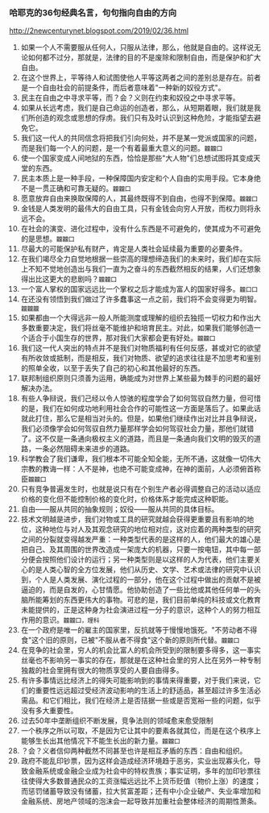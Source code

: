 ### 哈耶克的36句经典名言，句句指向自由的方向
http://2newcenturynet.blogspot.com/2019/02/36.html
1. 如果一个人不需要服从任何人，只服从法律，那么，他就是自由的。这样说无论如何都不过分，那就是，法律的目的不是废除和限制自由，而是保护和扩大自由。
3. 在这个世界上，平等待人和试图使他人平等这两者之间的差别总是存在。前者是一个自由社会的前提条件，而后者意味着"一种新的奴役方式"。
4. 民主在自由之中寻求平等，而？会？义则在约束和奴役之中寻求平等。
5. 如果从长远考虑，我们是自己命运的创造者，那么，从短期着眼，我们就是我们所创造的观念或思想的俘虏。我们只有及时认识到这种危险，才能指望去避免它。
6. 我们这一代人的共同信念将把我们引向何处，并不是某一党派或国家的问题，而是我们每一个人的问题，是一个有着最重大意义的问题。`龖龖囗`
7. 使一个国家变成人间地狱的东西，恰恰是那些"大人物"们总想试图将其变成天堂的东西。
8. 民主本质上是一种手段，一种保障国内安定和个人自由的实用手段。它本身绝不是一贯正确和可靠无疑的。`龖龖囗`
9. 愿意放弃自由来换取保障的人，其最终既得不到自由，也得不到保障。`龖龖囗`
11. 金钱是人类发明的最伟大的自由工具，只有金钱会向穷人开放，而权力则将永远不会。
12. 在社会的演变、进化过程中，没有什么东西是不可避免的，使其成为不可避免的是思想。`龖龖囗`
13. 尽最大的可能保护私有财产，肯定是人类社会延续最为重要的必要条件。
14. 在我们竭尽全力自觉地根据一些崇高的理想缔造我们的未来时，我们却在实际上不知不觉地创造出与我们一直为之奋斗的东西截然相反的结果，人们还想象得出比这更大的悲剧吗？`龖龖囗`
15. 一个富人掌权的国家远远比一个掌权之后才能成为富人的国家好得多。`龖囗囗`
16. 在还没有领悟到我们做过了许多蠢事这一点之前，我们将不会变得更为明智。`龖龖龖`
17. 如果都由一个大得远非一般人所能测度或理解的组织去独揽一切权力和作出大多数重要决定，我们将丝毫不能维护和培育民主。对此，如果我们能够创造一个适合于小国生存的世界，那对我们大家都会更有好处。`龖龖囗`
18. 我们这一代人突出的特点并不是我们对物质福利有任何反感，甚或对它的欲望有所收敛或抵制，而是相反，我们对物质、欲望的追求往往是不加思考和鉴别的照单全收，以至于丢失了自己的初心和其他最好的东西。
19. 联邦制组织原则只须善为运用，确能成为对世界上某些最为棘手的问题的最好解决办法。
20. 有些人争辩说，我们己经以令人惊骇的程度学会了如何驾驭自然力量，但可惜的是，我们在如何成功地利用社会合作的可能性这一方面是落后了。如果此话就此打住，那么它是相当对头的。但是，如果他们继续作出对比并且争辩说，我们必须像学会如何驾驭自然力量那样学会如何驾驭社会力量，那他们就错了。这不仅是一条通向极权主义的道路，而且是一条通向我们文明的毁灭的道路，一条必然阻碍未来进步的道路。
22. 科学教会了我们谦卑，我们根本不可能全知全能，无所不通，这就像一切伟大宗教的教诲一样：人不是神，也绝不可能变成神，在神的面前，人必须俯首称臣`龖龖囗`
23. 只有竞争普遍发生时，也就是说只有在个别生产者必得调整自己的活动以适应价格的变化但不能控制价格的变化时，价格体系才能完成这种职能。
24. 自由——服从共同的抽象规则；奴役——服从共同的具体目标。
25. 技术文明越是进步，我们对物或工具的研究就越会获得更重要且有影响的地位，这种地位与对人及其观念研究的地位相对应，这对应着的两种类型的研究之间的分裂就变得越发严重：一种类型代表的是这样的人，他们最大的雄心是把自己、及其周围的世界改造成一架庞大的机器，只要一按电钮，其中每一部分便会按照他们设计的运行；另一种类型则是以这样的人为代表，他们主要关心的是人类心智的全方位发展，他们从历史、文学、艺术或法律的研究中认识到，个人是人类发展、演化过程的一部分，他在这个过程中做出的贡献不是被逼迫的，而是自发的，心甘情愿。他协助创造了一些比他或其他任何单一的头脑所能筹划的东西更伟大的事物。可悲的是，我们目前单纯的科技或文化教育未能提供的，正是这种身为社会演进过程一分子的意识，这种个人的努力相互作用的意识。`龖龖囗，理科`
26. 在一个政府是唯一的雇主的国家里，反抗就等于慢慢地饿死。"不劳动者不得食"这个旧的原则，已被"不服从者不得食"这个新的原则所代替。`龖龖囗`
27. 在竞争的社会里，穷人的机会比富人的机会所受到的限制要多得多，这一事实丝毫也不影响另一事实的存在，那就是在这种社会里的穷人比在另外一种专制独裁的社会里拥有很大的物质享受的人要自由得多。
28. 有许多事情远比经济上的得失可能影响到的事情来得重要，对于我们来说，它们的重要性远远超过受经济波动影响的生活上的舒适品，甚至超过许多生活必需品。和它们相比，我们在经济上是否拮据一些或是否宽裕一些的问题，似乎没有多大重要性。
30. 过去50年中垄断组织不断发展，竞争法则的领域愈来愈受限制
31. 一个秩序之所以可取，不是因为它让其中的要素各就其位，而是在这个秩序上能够生长出其他情况下不能生长出的新力量。`龖龖囗`
34. ？会？义者信仰两种截然不同甚至也许是相互矛盾的东西：自由和组织。
36. 政府不能乱印钞票，因为这样会造成经济环境趋于恶劣，实业出现寡头化，导致金融系统或金融企业成为社会中的特权贵族；事实证明，多年的加印钞票往往使得大多数普通民众的工资涨幅远远比不上货币贬值（物价上涨）的速度；而惩罚储蓄导致没有储蓄，拉大贫富差距；还有中小企业破产、失业率增加和金融系统、房地产领域的泡沫会一起导致并加重社会整体经济的周期性萧条。